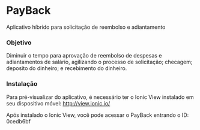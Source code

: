 # PayBack
Aplicativo híbrido para solicitação de reembolso e adiantamento

### Objetivo
Diminuir o tempo para aprovação de reembolso de despesas e adiantamentos de salário, agilizando o processo de solicitação; checagem; deposito do dinheiro; e recebimento do dinheiro.

### Instalação
Para pré-visualizar do aplicativo, é necessário ter o Ionic View instalado em seu dispositivo móvel: http://view.ionic.io/

Após instalado o Ionic View, você pode acessar o PayBack entrando o ID: 0cedb6bf

